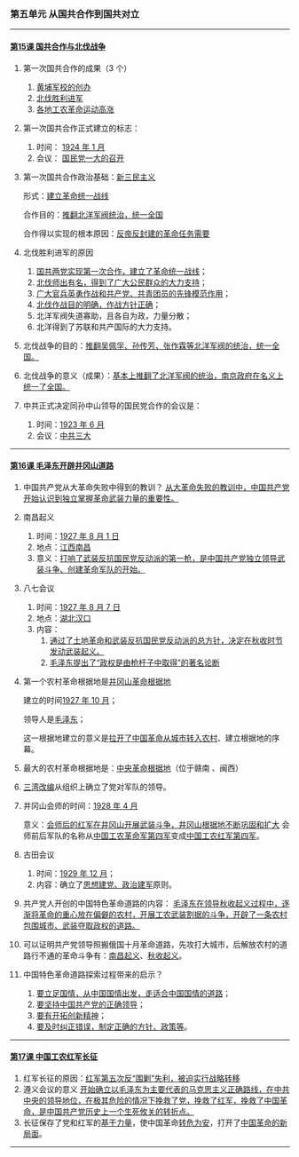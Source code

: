 ### 第五单元 从国共合作到国共对立

---

#### [第15课 国共合作与北伐战争](./%E7%AC%AC15%E8%AF%BE%20%E5%9B%BD%E5%85%B1%E5%90%88%E4%BD%9C%E4%B8%8E%E5%8C%97%E4%BC%90%E6%88%98%E4%BA%89)

1. 第一次国共合作的成果（3 个）
   1. <u>黄埔军校的创办</u>
   2. <u>北伐胜利进军</u>
   3. <u>各地工农革命运动高涨</u>
2. 第一次国共合作正式建立的标志：
   1. 时间： <u>1924 年 1 月</u>
   2. 会议： <u>国民党一大的召开</u>
3. 第一次国共合作政治基础：<u>新三民主义</u>

   形式：<u>建立革命统一战线</u>

   合作目的：<u>推翻北洋军阀统治，统一全国</u>

   合作得以实现的根本原因：<u>反帝反封建的革命任务需要</u>

4. 北伐胜利进军的原因
   1. <u>国共两党实现第一次合作，建立了革命统一战线</u>；
   2. <u>北伐师出有名，得到了广大公民群众的大力支持</u>；
   3. <u>广大官兵英勇作战和共产党、共青团员的先锋模范作用</u>；
   4. <u>北伐作战目的明确，作战方针正确</u>；
   5. 北洋军阀失道寡助，且各自为政，力量分散；
   6. 北洋得到了苏联和共产国际的大力支持。

5. 北伐战争的目的：<u>推翻吴佩孚、孙传芳、张作霖等北洋军阀的统治，统一全国。</u>
6. 北伐战争的意义（成果）：<u>基本上推翻了北洋军阀的统治，南京政府在名义上统一了全国。</u>
7. 中共正式决定同孙中山领导的国民党合作的会议是：
   1. 时间：<u>1923 年 6 月</u>
   2. 会议：<u>中共三大</u>

---

#### [第16课 毛泽东开辟井冈山道路](./%E7%AC%AC16%E8%AF%BE%20%E6%AF%9B%E6%B3%BD%E4%B8%9C%E5%BC%80%E8%BE%9F%E4%BA%95%E5%86%88%E5%B1%B1%E9%81%93%E8%B7%AF)

1. 中国共产党从大革命失败中得到的教训？ <u>从大革命失败的教训中，中国共产党开始认识到独立掌握革命武装力量的重要性。</u>
2. 南昌起义
   1. 时间：<u>1927 年 8 月 1 日</u>
   2. 地点：<u>江西南昌</u>
   3. 意义：<u>打响了武装反抗国民党反动派的第一枪，是中国共产党独立领导武装斗争、创建革命军队的开始。</u>
3. 八七会议
   1. 时间：<u>1927 年 8 月 7 日</u>
   2. 地点：<u>湖北汉口</u>
   3. 内容：
      1. <u>通过了土地革命和武装反抗国民党反动派的总方针，决定在秋收时节发动武装起义。</u>
      2. <u>毛泽东提出了“政权是由枪杆子中取得”的著名论断</u>
4. 第一个农村革命根据地是<u>井冈山革命根据地</u>

   建立的时间<u>1927 年 10 月</u>；

   领导人是<u>毛泽东</u>；

   这一根据地建立的意义是<u>拉开了中国革命从城市转入农村</u>、建立根据地的序幕。
5. 最大的农村革命根据地是：<u>中央革命根据地</u>（位于赣南 、闽西）
6. <u>三湾改编</u>从组织上确立了党对军队的领导。
7. 井冈山会师的时间：<u>1928 年 4 月</u>

   意义：<u>会师后的红军在井冈山开展武装斗争，井冈山根据地不断巩固和扩大</u> 会师前后军队的名称从<u>中国工农革命军第四军</u>变成<u>中国工农红军第四军</u>。
8. 古田会议
   1. 时间：<u>1929 年 12 月</u>；
   2. 内容：确立了<u>思想建党、政治建军</u>原则。
9. 共产党人开创的中国特色革命道路的内容： <u>毛泽东在领导秋收起义过程中，逐渐将革命的重心放在偏僻的农村，开展工农武装割据的斗争，开辟了一条农村包围城市、武装夺取政权的道路。</u>
10. 可以证明共产党领导照搬俄国十月革命道路，先攻打大城市，后解放农村的道路行不通的革命斗争有：<u>南昌起义</u>、<u>秋收起义</u>。
11. 中国特色革命道路探索过程带来的启示？
      1. <u>要立足国情，从中国国情出发，走适合中国国情的道路</u>；
      2. <u>要坚持中国共产党的正确领导</u>；
      3. <u>要有开拓创新精神</u>；
      4. <u>要及时纠正错误，制定正确的方针、政策等</u>。

---

#### [第17课 中国工农红军长征](./%E7%AC%AC17%E8%AF%BE%20%E4%B8%AD%E5%9B%BD%E5%B7%A5%E5%86%9C%E7%BA%A2%E5%86%9B%E9%95%BF%E5%BE%81)

1. 红军长征的原因：<u>红军第五次反“围剿”失利，被迫实行战略转移</u>
2. 遵义会议的意义 <u>开始确立以毛泽东为主要代表的马克思主义正确路线，在中共中央的领导地位，在极其危险的情况下挽救了党，挽救了红军，挽救了中国革命，是中国共产党历史上一个生死攸关的转折点。</u>
3. 长征保存了党和红军的<u>基干力量</u>，使中国革命<u>转危为安</u>，打开了<u>中国革命的新局面</u>。

---

